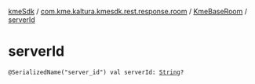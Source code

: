 [kmeSdk](../../index.md) / [com.kme.kaltura.kmesdk.rest.response.room](../index.md) / [KmeBaseRoom](index.md) / [serverId](./server-id.md)

# serverId

`@SerializedName("server_id") val serverId: `[`String`](https://kotlinlang.org/api/latest/jvm/stdlib/kotlin/-string/index.html)`?`